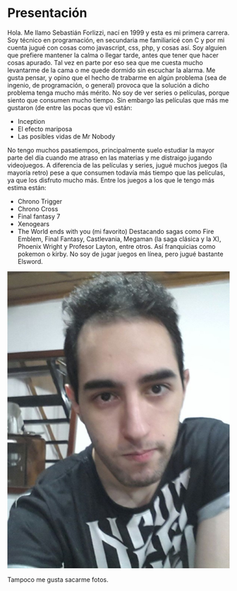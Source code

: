 # Presentación
Hola. Me llamo Sebastián Forlizzi, nací en 1999 y esta es mi primera carrera. Soy técnico en programación, en secundaria me familiaricé con C y por mi cuenta jugué con cosas como javascript, css, php, y cosas así.
Soy alguien que prefiere mantener la calma o llegar tarde, antes que tener que hacer cosas apurado. Tal vez en parte por eso sea que me cuesta mucho levantarme de la cama o me quede dormido sin escuchar la alarma. Me gusta pensar, y opino que el hecho de trabarme en algún problema (sea de ingenio, de programación, o general) provoca que la solución a dicho problema tenga mucho más mérito.
No soy de ver series o películas, porque siento que consumen mucho tiempo. Sin embargo las películas que más me gustaron (de entre las pocas que vi) están:
- Inception
- El efecto mariposa
- Las posibles vidas de Mr Nobody

No tengo muchos pasatiempos, principalmente suelo estudiar la mayor parte del día cuando me atraso en las materias y me distraigo jugando videojuegos. A diferencia de las películas y series, jugué muchos juegos (la mayoría retro) pese a que consumen todavía más tiempo que las películas, ya que los disfruto mucho más. Entre los juegos a los que le tengo más estima están:
- Chrono Trigger
- Chrono Cross
- Final fantasy 7
- Xenogears
- The World ends with you (mi favorito)
Destacando sagas como Fire Emblem, Final Fantasy, Castlevania, Megaman (la saga clásica y la X), Phoenix Wright y Profesor Layton, entre otros. Así franquicias como pokemon o kirby. No soy de jugar juegos en línea, pero jugué bastante Elsword.

![](foto.jpg)

Tampoco me gusta sacarme fotos.
